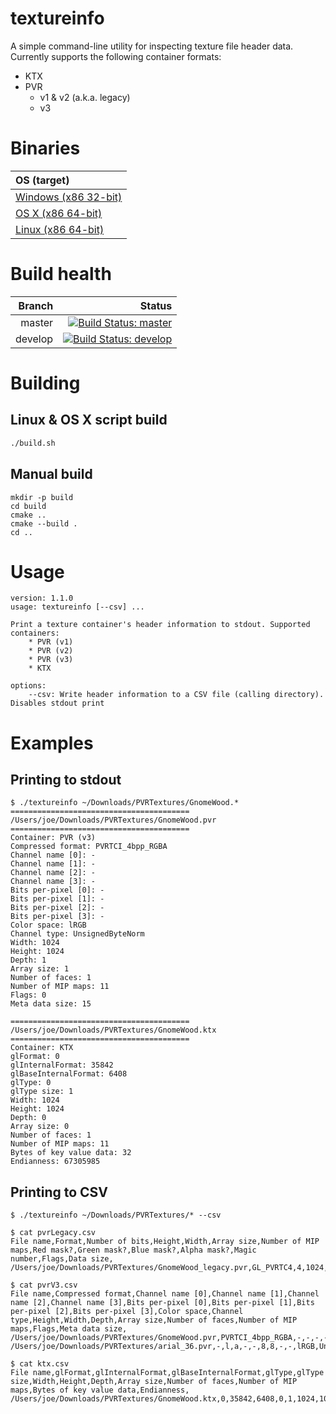 # textureinfo

A simple command-line utility for inspecting texture file header data. Currently supports the following container formats:

* KTX
* PVR
	* v1 & v2 (a.k.a. legacy)
	* v3

# Binaries

| OS (target) |
| :------ |
| [Windows (x86 32-bit)](https://www.dropbox.com/s/muqnxd7ezdi78le/textureinfo.exe?dl=0) |
| [OS X (x86 64-bit)](https://www.dropbox.com/s/invszufmdom2pdc/textureinfo?dl=0) |
| [Linux (x86 64-bit)](https://www.dropbox.com/s/w822vy8ftsj5zc4/textureinfo?dl=0) |

# Build health

| Branch  | Status |
| ------: | ------:|
| master  | [![Build Status: master]](https://travis-ci.org/joedavisdev/textureinfo)  |
| develop | [![Build Status: develop]](https://travis-ci.org/joedavisdev/textureinfo) |

[Build Status: master]:https://travis-ci.org/joedavisdev/textureinfo.svg?branch=master
[Build Status: develop]:https://travis-ci.org/joedavisdev/textureinfo.svg?branch=develop

# Building

## Linux & OS X script build
````bash
./build.sh
````

## Manual build

````
mkdir -p build
cd build
cmake ..
cmake --build .
cd ..

````

# Usage

````
version: 1.1.0
usage: textureinfo [--csv] ...

Print a texture container's header information to stdout. Supported containers:
	* PVR (v1)
	* PVR (v2)
	* PVR (v3)
	* KTX

options:
	--csv: Write header information to a CSV file (calling directory). Disables stdout print
````

# Examples

## Printing to stdout

````
$ ./textureinfo ~/Downloads/PVRTextures/GnomeWood.*
========================================
/Users/joe/Downloads/PVRTextures/GnomeWood.pvr
========================================
Container: PVR (v3)
Compressed format: PVRTCI_4bpp_RGBA
Channel name [0]: -
Channel name [1]: -
Channel name [2]: -
Channel name [3]: -
Bits per-pixel [0]: -
Bits per-pixel [1]: -
Bits per-pixel [2]: -
Bits per-pixel [3]: -
Color space: lRGB
Channel type: UnsignedByteNorm
Width: 1024
Height: 1024
Depth: 1
Array size: 1
Number of faces: 1
Number of MIP maps: 11
Flags: 0
Meta data size: 15

========================================
/Users/joe/Downloads/PVRTextures/GnomeWood.ktx
========================================
Container: KTX
glFormat: 0
glInternalFormat: 35842
glBaseInternalFormat: 6408
glType: 0
glType size: 1
Width: 1024
Height: 1024
Depth: 0
Array size: 0
Number of faces: 1
Number of MIP maps: 11
Bytes of key value data: 32
Endianness: 67305985
````

## Printing to CSV

````
$ ./textureinfo ~/Downloads/PVRTextures/* --csv
````

````
$ cat pvrLegacy.csv
File name,Format,Number of bits,Height,Width,Array size,Number of MIP maps,Red mask?,Green mask?,Blue mask?,Alpha mask?,Magic number,Flags,Data size,
/Users/joe/Downloads/PVRTextures/GnomeWood_legacy.pvr,GL_PVRTC4,4,1024,1024,1,11,False,False,False,True,559044176,MIP_MAP|HAS_ALPHA|VERTICAL_FLIP|,699136,
````

````
$ cat pvrV3.csv
File name,Compressed format,Channel name [0],Channel name [1],Channel name [2],Channel name [3],Bits per-pixel [0],Bits per-pixel [1],Bits per-pixel [2],Bits per-pixel [3],Color space,Channel type,Height,Width,Depth,Array size,Number of faces,Number of MIP maps,Flags,Meta data size,
/Users/joe/Downloads/PVRTextures/GnomeWood.pvr,PVRTCI_4bpp_RGBA,-,-,-,-,-,-,-,-,lRGB,UnsignedByteNorm,1024,1024,1,1,1,11,0,15,
/Users/joe/Downloads/PVRTextures/arial_36.pvr,-,l,a,-,-,8,8,-,-,lRGB,UnsignedByteNorm,512,256,1,1,1,10,0,4035,
````

````
$ cat ktx.csv
File name,glFormat,glInternalFormat,glBaseInternalFormat,glType,glType size,Width,Height,Depth,Array size,Number of faces,Number of MIP maps,Bytes of key value data,Endianness,
/Users/joe/Downloads/PVRTextures/GnomeWood.ktx,0,35842,6408,0,1,1024,1024,0,0,1,11,32,67305985,
````
